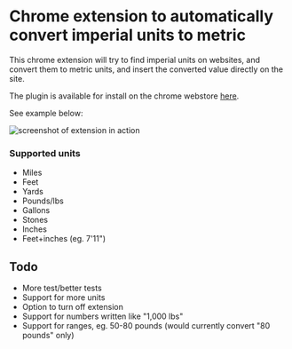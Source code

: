 # Chrome extension to automatically convert imperial units to metric

This chrome extension will try to find imperial units on websites, and convert them to metric units, and insert the converted value directly on the site.

The plugin is available for install on the chrome webstore [here](https://chrome.google.com/webstore/detail/automatic-imperial-to-met/ggidgjeiboeedjjabheimgdkolnpaoik).

See example below:

![screenshot of extension in action](https://raw.githubusercontent.com/esprimo/imperial-to-metric-chrome-extension/master/imgs/screenshot-before-after.png)

### Supported units
* Miles
* Feet
* Yards
* Pounds/lbs
* Gallons
* Stones
* Inches
* Feet+inches (eg. 7'11")

## Todo
* More test/better tests
* Support for more units
* Option to turn off extension
* Support for numbers written like "1,000 lbs"
* Support for ranges, eg. 50-80 pounds (would currently convert "80 pounds" only)


